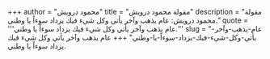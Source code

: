 +++
author = "محمود درويش"
title = "مقولة محمود درويش"
description = "مقولة محمود درويش: عام يذهب وآخر يأتي وكل شيء فيك يزداد سوءاً يا وطني."
quote = '''عام يذهب وآخر يأتي وكل شيء فيك يزداد سوءاً يا وطني.'''
slug = "عام-يذهب-وآخر-يأتي-وكل-شيء-فيك-يزداد-سوءاً-يا-وطني"
+++
عام يذهب وآخر يأتي وكل شيء فيك يزداد سوءاً يا وطني.
